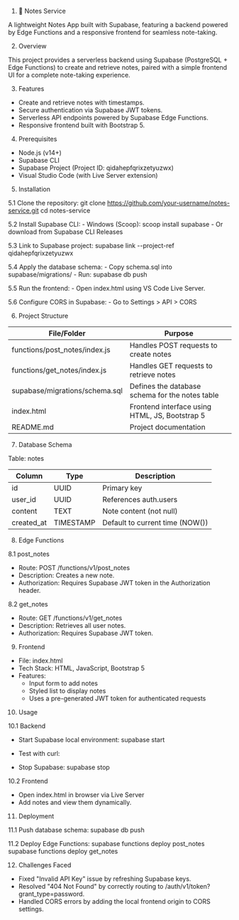 1. 📝 Notes Service

A lightweight Notes App built with Supabase, featuring a backend powered by Edge Functions and a responsive frontend for seamless note-taking.

2. Overview

This project provides a serverless backend using Supabase (PostgreSQL + Edge Functions) to create and retrieve notes, paired with a simple frontend UI for a complete note-taking experience.

3. Features

- Create and retrieve notes with timestamps.
- Secure authentication via Supabase JWT tokens.
- Serverless API endpoints powered by Supabase Edge Functions.
- Responsive frontend built with Bootstrap 5.

4. Prerequisites

- Node.js (v14+)
- Supabase CLI
- Supabase Project (Project ID: qidahepfqrixzetyuzwx)
- Visual Studio Code (with Live Server extension)

5. Installation

5.1 Clone the repository:
    git clone https://github.com/your-username/notes-service.git
    cd notes-service

5.2 Install Supabase CLI:
    - Windows (Scoop): scoop install supabase
    - Or download from Supabase CLI Releases

5.3 Link to Supabase project:
    supabase link --project-ref qidahepfqrixzetyuzwx

5.4 Apply the database schema:
    - Copy schema.sql into supabase/migrations/
    - Run: supabase db push

5.5 Run the frontend:
    - Open index.html using VS Code Live Server.

5.6 Configure CORS in Supabase:
    - Go to Settings > API > CORS
   

6. Project Structure

| File/Folder                          | Purpose                                          |
|-------------------------------------|--------------------------------------------------|
| functions/post_notes/index.js       | Handles POST requests to create notes            |
| functions/get_notes/index.js        | Handles GET requests to retrieve notes           |
| supabase/migrations/schema.sql      | Defines the database schema for the notes table  |
| index.html                          | Frontend interface using HTML, JS, Bootstrap 5   |
| README.md                           | Project documentation                            |

7. Database Schema

Table: notes

| Column     | Type      | Description                          |
|------------|-----------|--------------------------------------|
| id         | UUID      | Primary key                          |
| user_id    | UUID      | References auth.users                |
| content    | TEXT      | Note content (not null)              |
| created_at | TIMESTAMP | Default to current time (NOW())      |

8. Edge Functions

8.1 post_notes
- Route: POST /functions/v1/post_notes
- Description: Creates a new note.
- Authorization: Requires Supabase JWT token in the Authorization header.

8.2 get_notes
- Route: GET /functions/v1/get_notes
- Description: Retrieves all user notes.
- Authorization: Requires Supabase JWT token.

9. Frontend

- File: index.html
- Tech Stack: HTML, JavaScript, Bootstrap 5
- Features:
  - Input form to add notes
  - Styled list to display notes
  - Uses a pre-generated JWT token for authenticated requests

10. Usage

10.1 Backend

- Start Supabase local environment:
  supabase start

- Test with curl:


- Stop Supabase:
  supabase stop

10.2 Frontend

- Open index.html in browser via Live Server
- Add notes and view them dynamically.

11. Deployment

11.1 Push database schema:
  supabase db push

11.2 Deploy Edge Functions:
  supabase functions deploy post_notes
  supabase functions deploy get_notes

12. Challenges Faced

- Fixed "Invalid API Key" issue by refreshing Supabase keys.
- Resolved "404 Not Found" by correctly routing to /auth/v1/token?grant_type=password.
- Handled CORS errors by adding the local frontend origin to CORS settings.



